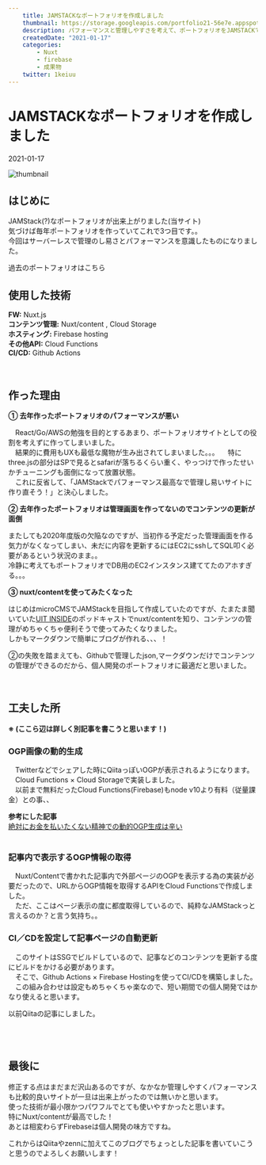 ```yaml
---
    title: JAMSTACKなポートフォリオを作成しました
    thumbnail: https://storage.googleapis.com/portfolio21-56e7e.appspot.com/ogp/files/article-1.png?authuser=1
    description: パフォーマンスと管理しやすさを考えて、ポートフォリオをJAMSTACKで作り直しました。
    createdDate: "2021-01-17"
    categories: 
        - Nuxt
        - firebase
        - 成果物
    twitter: 1keiuu
---
```

# JAMSTACKなポートフォリオを作成しました

<div class="info">
    <div class="info__inner">
        <div class="chip__group">
            <chip chip="Nuxt"></chip>
            <chip chip="firebase"></chip>
            <chip chip="成果物"></chip>
        </div>
        <div class="created-date">
            <Icon iconName="calendar"></Icon>
            <p>2021-01-17</p>
        </div>
    </div>
    <div class="reading-time --sp">
        <Icon  iconName="clock"></Icon>
        <p id="readingTimeSp"></p>
    </div>
</div>
<img src="https://storage.googleapis.com/portfolio21-56e7e.appspot.com/ogp/files/article-1.png?authuser=1" class="thumbnail" alt="thumbnail" >

## はじめに
JAMStack(?)なポートフォリオが出来上がりました(当サイト)  
気づけば毎年ポートフォリオを作っていてこれで3つ目です。。  
今回はサーバーレスで管理のし易さとパフォーマンスを意識したものになりました。

過去のポートフォリオはこちら
<OgpCard url="https://portfolio21-56e7e.web.app/products/1"></OgpCard>
<OgpCard url="https://portfolio21-56e7e.web.app/products/5"></OgpCard>

## 使用した技術
**FW:** Nuxt.js  
**コンテンツ管理:** Nuxt/content , Cloud Storage  
**ホスティング:** Firebase hosting  
**その他API:** Cloud Functions  
**CI/CD:** Github Actions  

<br/>

## 作った理由

**① 去年作ったポートフォリオのパフォーマンスが悪い**  

　React/Go/AWSの勉強を目的とするあまり、ポートフォリオサイトとしての役割を考えずに作ってしまいました。  
　結果的に費用もUXも最低な魔物が生み出されてしまいました。。。
　特にthree.jsの部分はSPで見るとsafariが落ちるくらい重く、やっつけで作ったせいかチューニングも面倒になって放置状態。  
　これに反省して、「JAMStackでパフォーマンス最高なで管理し易いサイトに作り直そう！」と決心しました。  
  
**② 去年作ったポートフォリオは管理画面を作ってないのでコンテンツの更新が面倒**  

またしても2020年度版の欠陥なのですが、当初作る予定だった管理画面を作る気力がなくなってしまい、未だに内容を更新するにはEC2にsshしてSQL叩く必要があるという状況のまま。。  
冷静に考えてもポートフォリオでDB用のEC2インスタンス建ててたのアホすぎる。。。

**③ nuxt/contentを使ってみたくなった** 

はじめはmicroCMSでJAMStackを目指して作成していたのですが、たまたま聞いていた[UIT INSIDE](https://uit-inside.linecorp.com/)のポッドキャストでnuxt/contentを知り、コンテンツの管理がめちゃくちゃ便利そうで使ってみたくなりました。  
しかもマークダウンで簡単にブログが作れる、、、！

②の失敗を踏まえても、Githubで管理したjson,マークダウンだけでコンテンツの管理ができるのだから、個人開発のポートフォリオに最適だと思いました。


<br/>

## 工夫した所   

**※ (ここら辺は詳しく別記事を書こうと思います！)**

### OGP画像の動的生成  
　Twitterなどでシェアした時にQiitaっぽいOGPが表示されるようになります。  
　Cloud Functions × Cloud Storageで実装しました。  
　以前まで無料だったCloud Functions(Firebase)もnode v10より有料（従量課金）との事、、  
  
**参考にした記事**   
[絶対にお金を払いたくない精神での動的OGP生成は辛い ](https://blog.ojisan.io/dynamic-ogp)  
<br/>  

### 記事内で表示するOGP情報の取得  
　Nuxt/Contentで書かれた記事内で外部ページのOGPを表示する為の実装が必要だったので、URLからOGP情報を取得するAPIをCloud Functionsで作成しました。  
　ただ、ここはページ表示の度に都度取得しているので、純粋なJAMStackっと言えるのか？と言う気持ち。。
<br/>  

### CI／CDを設定して記事ページの自動更新  
　このサイトはSSGでビルドしているので、記事などのコンテンツを更新する度にビルドをかける必要があります。  
　そこで、Github Actions × Firebase Hostingを使ってCI/CDを構築しました。  
　この組み合わせは設定もめちゃくちゃ楽なので、短い期間での個人開発ではかなり使えると思います。    

以前Qiitaの記事にしました。  
<OgpCard url="https://qiita.com/ikkei12/items/0f0c2d95bdd3b54d6bac"></OgpCard>
　

<br/>

## 最後に

修正する点はまだまだ沢山あるのですが、なかなか管理しやすくパフォーマンスも比較的良いサイトが一旦は出来上がったのでは無いかと思います。  
使った技術が最小限かつパワフルでとても使いやすかったと思います。  
特にNuxt/contentが最高でした！  
あとは相変わらずFirebaseは個人開発の味方ですね。

これからはQiitaやzennに加えてこのブログでちょっとした記事を書いていこうと思うのでよろしくお願いします！
